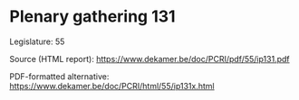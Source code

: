 # Plenary gathering 131

Legislature: 55

Source (HTML report): https://www.dekamer.be/doc/PCRI/pdf/55/ip131.pdf

PDF-formatted alternative: https://www.dekamer.be/doc/PCRI/html/55/ip131x.html


